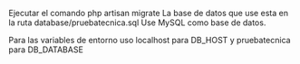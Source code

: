 Ejecutar el comando php artisan migrate
La base de datos que use esta en la ruta database/pruebatecnica.sql
Use MySQL como base de datos.

Para las variables de entorno uso localhost para DB_HOST y pruebatecnica para DB_DATABASE
